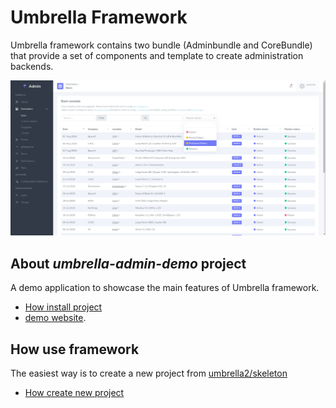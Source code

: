 Umbrella Framework
========================
Umbrella framework contains two bundle (Adminbundle and CoreBundle) that provide a set of components and template to create administration backends.

![Screenshot of the Umbrella Admin Demo app](docs/assets/screenshot.png)

About *umbrella-admin-demo* project
------------
A demo application to showcase the main features of Umbrella framework.
 - [How install project](docs/new-project.md)
 - [demo website](https://github.com/acantepie/umbrella-admin).

How use framework
------------
The easiest way is to create a new project from [umbrella2/skeleton](https://github.com/acantepie/umbrella-skeleton) <br>
- [How create new project](docs/new-project.md)

